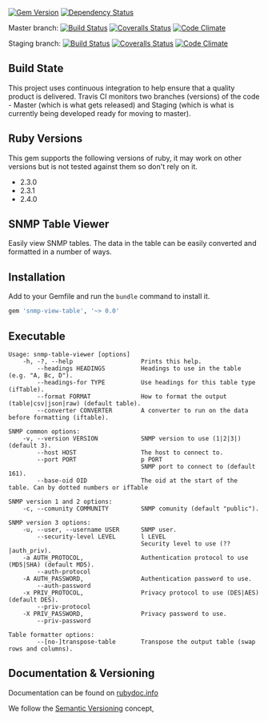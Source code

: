 [![Gem Version](https://badge.fury.io/rb/snmp-table-viewer.svg)](http://badge.fury.io/rb/snmp-table-viewer)
[![Dependency Status](https://gemnasium.com/robertgauld/snmp-table-viewer.png)](https://gemnasium.com/robertgauld/snmp-table-viewer)

Master branch:
[![Build Status](https://secure.travis-ci.org/robertgauld/snmp-table-viewer.png?branch=master)](http://travis-ci.org/robertgauld/snmp-table-viewer)
[![Coveralls Status](https://coveralls.io/repos/robertgauld/snmp-table-viewer/badge.svg?branch=master)](https://coveralls.io/r/robertgauld/snmp-table-viewer)
[![Code Climate](https://codeclimate.com/github/robertgauld/snmp-table-viewer.png?branch=master)](https://codeclimate.com/github/robertgauld/snmp-table-viewer)

Staging branch:
[![Build Status](https://secure.travis-ci.org/robertgauld/snmp-table-viewer.png?branch=staging)](http://travis-ci.org/robertgauld/snmp-table-viewer)
[![Coveralls Status](https://coveralls.io/repos/robertgauld/snmp-table-viewer/badge.svg?branch=master)](https://coveralls.io/r/robertgauld/snmp-table-viewer)
[![Code Climate](https://codeclimate.com/github/robertgauld/snmp-table-viewer.png?branch=staging)](https://codeclimate.com/github/robertgauld/snmp-table-viewer)


## Build State
This project uses continuous integration to help ensure that a quality product is delivered.
Travis CI monitors two branches (versions) of the code - Master (which is what gets released)
and Staging (which is what is currently being developed ready for moving to master).


## Ruby Versions
This gem supports the following versions of ruby, it may work on other versions but is not tested against them so don't rely on it.

  * 2.3.0
  * 2.3.1
  * 2.4.0


## SNMP Table Viewer

Easily view SNMP tables. The data in the table can be easily converted and formatted in a number of ways.


## Installation

Add to your Gemfile and run the `bundle` command to install it.

```ruby
gem 'snmp-view-table', '~> 0.0'
```


## Executable

```
Usage: snmp-table-viewer [options]
    -h, -?, --help                   Prints this help.
        --headings HEADINGS          Headings to use in the table (e.g. "A, Bc, D").
        --headings-for TYPE          Use headings for this table type (ifTable).
        --format FORMAT              How to format the output (table|csv|json|raw) (default table).
        --converter CONVERTER        A converter to run on the data before formatting (iftable).

SNMP common options:
    -v, --version VERSION            SNMP version to use (1|2|3|) (default 3).
        --host HOST                  The host to connect to.
        --port PORT                  p PORT
                                     SNMP port to connect to (default 161).
        --base-oid OID               The oid at the start of the table. Can by dotted numbers or ifTable

SNMP version 1 and 2 options:
    -c, --comunity COMMUNITY         SNMP comunity (default "public").

SNMP version 3 options:
    -u, --user, --username USER      SNMP user.
        --security-level LEVEL       l LEVEL
                                     Security level to use (??|auth_priv).
    -a AUTH_PROTOCOL,                Authentication protocol to use (MD5|SHA) (default MD5).
        --auth-protocol
    -A AUTH_PASSWORD,                Authentication password to use.
        --auth-password
    -x PRIV_PROTOCOL,                Privacy protocol to use (DES|AES) (default DES).
        --priv-protocol
    -X PRIV_PASSWORD,                Privacy password to use.
        --priv-password

Table formatter options:
        --[no-]transpose-table       Transpose the output table (swap rows and columns).
```

## Documentation & Versioning

Documentation can be found on [rubydoc.info](http://rubydoc.info/github/robertgauld/snmp-table-viewer/master/frames)

We follow the [Semantic Versioning](http://semver.org/) concept,
